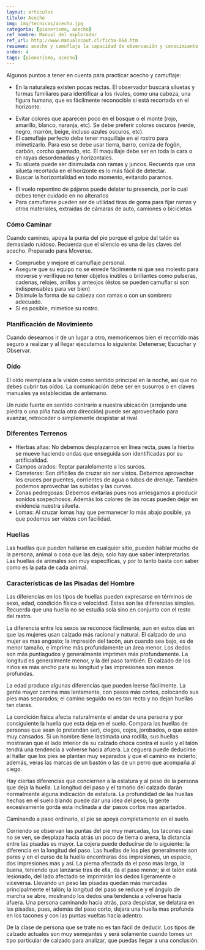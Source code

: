 ```yaml
---
layout: articulos
titulo: Acecho
img: img/tecnicas/acecho.jpg
categoria: [pionerismo, acecho]
ref_nombre: Manual del explorador
ref_url: http://www.manualscout.cl/ficha-064.htm
resumen: acecho y camuflaje la capacidad de observación y conocimiento previo del terreno, así como la mimetización, pueden ser claves en la practica del acecho.
orden: 4
tags: [pionerismo, acecho]
---
```

Algunos puntos a tener en cuenta para practicar acecho y camuflaje:

- En la naturaleza existen pocas rectas. El observador buscará siluetas y formas familiares para identificar a los rivales, como una cabeza, una figura humana, que es fácilmente reconocible si está recortada en el horizonte. 

<amp-img src="{{site.baseurl}}/img/tecnicas/acecho1.gif" width="320" height="103" alt="Disfrazarse con el entorno" layout="fixed" class="img_left rounded"></amp-img>

- Evitar colores que aparecen poco en el bosque o el monte (rojo, amarillo, blanco, naranja, etc). Se debe preferir colores oscuros (verde, negro, marrón, beige, incluso azules oscuros, etc).
- El camuflaje perfecto debe tener maquillaje en el rostro para mimetizarlo. Para eso se debe usar tierra, barro, ceniza de fogón, carbón, corcho quemado, etc. El maquillaje debe ser en toda la cara o en rayas desordenadas y horizontales.
- Tu silueta puede ser disimulada con ramas y juncos. Recuerda que una silueta recortada en el horizonte es lo más fácil de detectar.
- Buscar la horizontalidad en todo momento, evitando pararnos. 

<amp-img src="{{site.baseurl}}/img/tecnicas/acecho2.gif" width="320" height="150" alt="Disfrazarse con el entorno" layout="fixed" class="img_right rounded"></amp-img>

- El vuelo repentino de pájaros puede delatar tu presencia, por lo cual debes tener cuidado en no alterarlos
- Para camuflarse pueden ser de utilidad tiras de goma para fijar ramas y otros materiales, extraídas de cámaras de auto, camiones o bicicletas

### Cómo Caminar

Cuando camines, apoya la punta del pie porque el golpe del talón es demasiado ruidoso. Recuerda que el silencio es una de las claves del acecho.
Preparado para Moverse.

<amp-img src="{{site.baseurl}}/img/tecnicas/acecho1.jpg" width="187" height="107" alt="En el pasto pisa con el taco, En las piedras con la punta." layout="fixed" class="img_left rounded"></amp-img>

- Compruebe y mejore el camuflaje personal.
- Asegure que su equipo no se enrede fácilmente ni que sea molesto para moverse y verifique no tener objetos inútiles o brillantes como pulseras, cadenas, relojes, anillos y anteojos (éstos se pueden camuflar si son indispensables para ver bien)
- Disimule la forma de su cabeza con ramas o con un sombrero adecuado.
- Si es posible, mimetice su rostro.

### Planificación de Movimiento

Cuando deseamos ir de un lugar a otro, memoricemos bien el recorrido más seguro a realizar y al llegar ejecutemos lo siguiente: Detenerse; Escuchar y Observar.

### Oído 

El oído reemplaza a la visión como sentido principal en la noche, así que no debes cubrir tus oídos. La comunicación debe ser en susurros o en claves manuales ya establecidas de antemano.

<amp-img src="{{site.baseurl}}/img/tecnicas/acecho3.jpg" width="187" height="104" alt="Mantén Baja la Cabeza" layout="fixed" class="img_right rounded"></amp-img>

Un ruido fuerte en sentido contrario a nuestra ubicación (arrojando una piedra o una piña hacia otra dirección) puede ser aprovechado para avanzar, retroceder o simplemente despistar al rival.

### Diferentes Terrenos

- Hierbas altas: No debemos desplazarnos en línea recta, pues la hierba se mueve haciendo ondas que enseguida son identificadas por su artificialidad.
- Campos arados: Reptar paralelamente a los surcos.
- Carreteras: Son difíciles de cruzar sin ser vistos. Debemos aprovechar los cruces por puentes, corrientes de agua o tubos de drenaje. También podemos aprovechar las subidas y las curvas.
- Zonas pedregosas: Debemos evitarlas pues nos arriesgamos a producir sonidos sospechosos. Además los colores de las rocas pueden dejar en evidencia nuestra silueta.
- Lomas: Al cruzar lomas hay que permanecer lo más abajo posible, ya que podemos ser vistos con facilidad.

### Huellas

Las huellas que pueden hallarse en cualquier sitio, pueden hablar mucho de la persona, animal o cosa que las dejo; solo hay que saber interpretarlas. Las huellas de animales son muy específicas, y por lo tanto basta con saber como es la pata de cada animal.

### Características de las Pisadas del Hombre

Las diferencias en los tipos de huellas pueden expresarse en términos de sexo, edad, condición física o velocidad. Estas son las diferencias simples. Recuerda que una huella no se estudia sola sino en conjunto con el resto del rastro.

La diferencia entre los sexos se reconoce fácilmente, aun en estos días en que las mujeres usan calzado más racional y natural. El calzado de una mujer es mas angosto; la impresión del tacón, aun cuando sea bajo, es de menor tamaño, e imprime más profundamente un área menor. Los dedos son más puntiagudos y generalmente imprimen más profundamente. La longitud es generalmente menor, y la del paso también. El calzado de los niños es más ancho para su longitud y las impresiones son menos profundas.

La edad produce algunas diferencias que pueden leerse fácilmente. La gente mayor camina mas lentamente, con pasos más cortos, colocando sus pies mas separados; el camino seguido no es tan recto y no dejan huellas tan claras.

La condición física afecta naturalmente el andar de una persona y por consiguiente la huella que esta deja en el suelo. Compara las huellas de personas que sean (o pretendan ser), ciegos, cojos, jorobados, o que estén muy cansados. Si un hombre tiene lastimada una rodilla, sus huellas mostraran que el lado interior de su calzado choca contra el suelo y el talón tendrá una tendencia a volverse hacia afuera. La ceguera puede deducirse al hallar que los pies se plantan muy separados y que el camino es incierto; además, veras las marcas de un bastón o las de un perro que acompaña al ciego.

Hay ciertas diferencias que conciernen a la estatura y al peso de la persona que deja la huella. La longitud del paso y el tamaño del calzado darán normalmente alguna indicación de estatura. La profundidad de las huellas hechas en el suelo blando puede dar una idea del peso; la gente excesivamente gorda esta inclinada a dar pasos cortos mas apartados.

Caminando a paso ordinario, el pie se apoya completamente en el suelo.

Corriendo se observan las puntas del pie muy marcadas, los tacones casi no se ven, se desplaza hacia atrás un poco de tierra o arena, la distancia entre las pisadas es mayor. La cojera puede deducirse de lo siguiente: la diferencia en la longitud del paso. Las huellas de los pies generalmente son pares y en el curso de la huella encontraras dos impresiones, un espacio, dos impresiones más y así. La pierna afectada da el paso mas largo, la buena, teniendo que lanzarse tras de ella, da el paso menor; si el talón está lesionado, del lado afectado se imprimirán los dedos ligeramente o viceversa. Llevando un peso las pisadas quedan más marcadas principalmente el talón; la longitud del paso se reduce y el ángulo de marcha se abre, mostrando los dedos una tendencia a volverse hacia afuera. Una persona caminando hacia atrás, para despistar, se delatara en las pisadas, pues, además del paso corto, dejara una huella mas profunda en los tacones y con las puntas vueltas hacia adentro.

De la clase de persona que se trate no es tan fácil de deducir. Los tipos de calzado actuales son muy semejantes y será solamente cuando tomes un tipo particular de calzado para analizar, que puedas llegar a una conclusión.